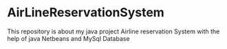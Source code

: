# AirLineReservationSystem
This repository is about my java project Airline reservation System with the help of java Netbeans and MySql Database
